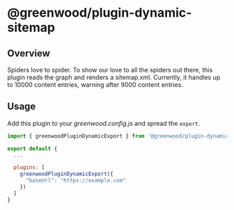 # @greenwood/plugin-dynamic-sitemap

## Overview
Spiders love to spider.  To show our love to all the spiders out there, this plugin reads 
the graph and renders a sitemap.xml.  Currently, it handles up to 10000 content entries, warning 
after 9000 content entries.

## Usage
Add this plugin to your _greenwood.config.js_ and spread the `export`.  

```javascript
import { greenwoodPluginDynamicExport } from '@greenwood/plugin-dynamic-sitemap';

export default {
  ...

  plugins: [
    greenwoodPluginDynamicExport({
      "baseUrl": "https://example.com"
    })
  ]
}
```

